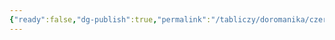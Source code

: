 ```yaml
---
{"ready":false,"dg-publish":true,"permalink":"/tabliczy/doromanika/czerkov-sv-mihaila-v-gildesgejme/","dgPassFrontmatter":true}
---
```




